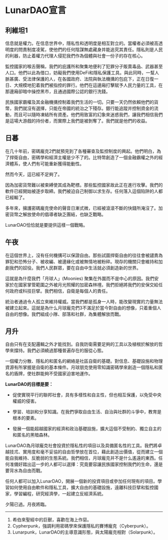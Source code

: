 # LunarDAO宣言

## 利維坦1

信息就是權力。在信息世界中，隱私性和透明度是相互對立的。當權者必須被高透明度的問責制度凌駕，使他們的任何陰謀無處藏身并能追究其責任。隱私則是人民的利器，防止着權力代理人侵犯我們作為個體與社會一份子的存在核心。

監控國家的喉舌聲稱，我們的庇護所和聚集地便利了犯罪分子販賣毒品、武器甚至人口。他們以此為借口，妨礙我們使用DeFi和隱私保護工具。與此同時，一幫人脈甚廣、受法律保護的人，在各國政府、法院與執法機搆的包庇下，正在日復一日、大規模地犯着我們被指控的罪行。他們在這邊廂打擊賦予人民力量的工具，在那邊廂卻暗中操控黑市，且通過國際公認的銀行洗錢。

民族國家霸權及其金融機搆控制着我們生活的一切。只要一天仍然依賴他們的貨幣，我們就沒有選擇，只能在帝國的統治之下殘存。銀行能追蹤并控制資金的流動，而且可以隨時凍結所有資產。他們用致富的幻象來迷惑我們，讓我們相信我們是這場大游戲的持份者，而實際上我們是被剝奪了。我們就是他們的收益。

## 日暮

在几十年前，密碼龐克2們就預見到了各種審查及監控制度的興起。他們明白，為了捍衛自由，密碼學和經濟主權是少不了的。比特幣創造了一個金融霸權之外的經濟體系，使人們有可能重新獲得能動性。

然而今天，這已經不足夠了。

因為加密貨幣難以被束縛使其成為靶標。那些監控國家故此正在進行攻擊。我們的軟件已經開始被逐步取締。我們被迫自己制御以求生存。任何落入這個陷阱的人都已經輸了。

多年來，擁護密碼龐克使命的聲音日漸式微，已經被滾滾不斷的快錢所淹沒了。加密貨幣之解放使命的倡導者缺乏團結，也缺乏戰略。

LunarDAO恰恰就是要提供這樣一個戰略。

## 午夜

在這個世界上，沒有任何機搆可以保證自由。那些試圖捍衛自由的往往會被譴責為罪犯和恐怖分子、被收編、被邊緣化或被無情地被粉碎。現存的機關只會維持和加劇我們的奴役。我們人民群眾，要在自由中生活就必須創造新的世界。

這就是為什麼我們「月球人」(Moonies) 聚集在外圍而不是中心的原因。我們安家於在國家掌管範圍之外被月光照耀的加密森林𥚃。我們拒絕將我們的安保交給任何政府或科技巨擘。我們相信，自衛是每個人的責任。

統治者通過令人孤立來維持權威。當我們都是孤身一人時，能改變現實的力量無法被建立起來。這就是為什么月球龐克們3不滿足於當今對自由的想像，只着重個人自由的想像。我們組成小隊、部落和社群，為集體解放而戰。

## 月升

自由只有在支配邏輯之外才能找到。自我防衛需要足夠的工具以及植根於解放的哲學來撐持。我們必須繞過那種普遍存在的服從心態。

一個權力分散、隱私的和匿名的網絡是社區自衛的基礎。對信息、基礎設施和物理資源有所掌握是自衛的基本條件。月球朋克使用零知識密碼學來創造一個隱私和匿名的盾牌，使社群能夠不受國家迫害地運作。

**LunarDAO的目標是要：**

- 促使實現平行的聯邦社會，具有多樣性和自主性，但也相互保護，以免受中央權威的侵害。

- 學習、培訓和分享知識。在我們爭取自由生活、自治與社群的斗爭中，教育是根本的要素。

- 發展一個能超越國家的經濟和政治基礎設施，擴大這個不受制約、獨立自主的和匿名的黑暗森林。

LunarDAO為月球龐克社會投資於隱私性的項目以及具備匿名性的工具。我們將卓越技朮、實用度和毫不妥協的自由哲學放在首位，藉此創造出價值，從而建立一個能自我維持、反脆弱的生態系統。我們相信，月球龐克并不是什么遙遠的東西。任何准備好踏出這一步的人都可以選擇：究竟要容讓民族國家控制我們的生命，還是要背水為自由而戰。

任何人都可以加入LunarDAO，開展一個新的投資項目或參加任何現有的項目。學習如何使用自由軟件和隱私工具，擴大自由的基礎設施，遠離科技巨擘和監控國家，學習編程，研究經濟學，一起建立反經濟系統。

夕陽已過。月夜將臨。

_______________________________________________________

1. 希伯來聖經中的巨獸，喜歡在海上作惡。
2. Cypherpunk，強調利用密碼學來保護隱私的賽博龐克（Cyberpunk）。
3. Lunarpunk，LunarDAO的主導意識形態，與太陽龐克相對（Solarpunk）。

